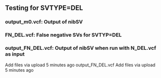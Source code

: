 ## Testing for SVTYPE=DEL

### output_m0.vcf: Output of nibSV 

### FN_DEL.vcf: False negative SVs for SVTYP=DEL

### output_FN_DEL.vcf: Output of nibSV when run with N_DEL.vcf as input
Add files via upload
5 minutes ago
output_FN_DEL.vcf
Add files via upload
5 minutes ago


